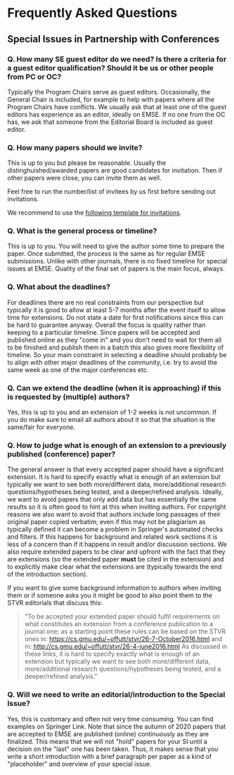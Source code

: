 # Frequently Asked Questions

## Special Issues in Partnership with Conferences

### Q. How many SE guest editor do we need? Is there a criteria for a guest editor qualification? Should it be us or other people from PC or OC?

Typically the Program Chairs serve as guest editors. Occasionally, the General Chair is included, for example to help with papers where all the Program Chairs have conflicts. We usually ask that at least one of the guest editors has experience as an editor, ideally on EMSE. If no one from the OC has, we ask that someone from the Editorial Board is included as guest editor.

### Q. How many papers should we invite?

This is up to you but please be reasonable. Usually the distinghuished/awarded papers are good candidates for invitation. Then if other papers were close, you can invite them as well.

Feel free to run the number/list of invitees by us first before sending out invitations.

We recommend to use the [following template for invitations](/special_issues/invitation_template).

### Q. What is the general process or timeline?

This is up to you. You will need to give the author some time to prepare the paper. Once submitted, the process is the same as for regular EMSE submissions. Unlike with other journals, there is no fixed timeline for special issues at EMSE. Quality of the final set of papers is the main focus, always.

### Q. What about the deadlines?

For deadlines there are no real constraints from our perspective but typically it is good to allow at least 5-7 months after the event itself to allow time for extensions. Do not state a date for first notifications since this can be hard to guarantee anyway. Overall the focus is quality rather than keeping to a particular timeline. Since papers will be accepted and published online as they "come in" and you don't need to wait for them all to be finished and publish them in a batch this also gives more flexibility of timeline. So your main constraint in selecting a deadline should probably be to align with other major deadlines of the community, i.e. try to avoid the same week as one of the major conferences etc.

### Q. Can we extend the deadline (when it is approaching) if this is requested by (multiple) authors?

Yes, this is up to you and an extension of 1-2 weeks is not uncommon. If you do make sure to email all authors about it so that the situation is the same/fair for everyone.

### Q. How to judge what is enough of an extension to a previously published (conference) paper?

The general answer is that every accepted paper should have a significant extension. It is hard to specify exactly what is enough of an extension but typically we want to see both more/different data, more/additional research questions/hypotheses being tested, and a deeper/refined analysis. Ideally, we want to avoid papers that only add data but has essentially the same results so it is often good to hint at this when inviting authors. For copyright reasons we also want to avoid that authors include long passages of their original paper copied verbatim; even if this may not be plagiarism as typically defined it can become a problem in Springer's automated checks and filters. If this happens for background and related work sections it is less of a concern than if it happens in result and/or discussion sections. We also require extended papers to be clear and upfront with the fact that they are extensions (so the extended paper **must** be cited in the extension) and to explicitly make clear what the extensions are (typically towards the end of the introduction section).

If you want to give some background information to authors when inviting them or if someone asks you it might be good to also point them to the STVR editorials that discuss this:

> "To be accepted your extended paper should fulfil requirements on what constitutes an extension from a conference publication to a journal one; as a starting point these rules can be based on the STVR ones in: <https://cs.gmu.edu/~offutt/stvr/26-7-October2016.html> and in: <http://cs.gmu.edu/~offutt/stvr/26-4-june2016.html> As discussed in these links, it is hard to specify exactly what is enough of an extension but typically we want to see both more/different data, more/additional research questions/hypotheses being tested, and a deeper/refined analysis."

### Q. Will we need to write an editorial/introduction to the Special Issue?

Yes, this is customary and often not very time consuming. You can find examples on Springer Link. Note that since the autumn of 2020 papers that are accepted to EMSE are published (online) continuously as they are finalized. This means that we will not "hold" papers for your SI until a decision on the "last" one has been taken. Thus, it makes sense that you write a short introduction with a brief paragraph per paper as a kind of "placeholder" and overview of your special issue.
